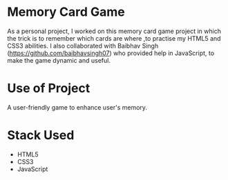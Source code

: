 # Memory Card Game
As a personal project, I worked on this memory card game project in which the trick is to remember which cards are where ,to practise my HTML5 and CSS3 abilities. I also  collaborated with Baibhav Singh (https://github.com/baibhavsingh07) who provided help in JavaScript, to make the game dynamic and useful.

# Use of Project
A user-friendly game to enhance user's memory.

# Stack Used
- HTML5
- CSS3
- JavaScript